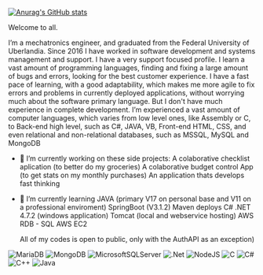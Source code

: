[![Anurag's GitHub stats](https://github-readme-stats.vercel.app/api?username=MatheusGCruz&show_icons=true&theme=transparent)](https://github.com/anuraghazra/github-readme-stats)

Welcome to all.

I’m a mechatronics engineer, and graduated from the Federal University of Uberlandia.
Since 2016 I have worked in software development and systems management and support.
I have a very support focused profile. I learn a vast amount of programming languages, finding and fixing a large amount of bugs and errors, looking for the best customer experience.
I have a fast pace of learning, with a good adaptability, which makes me more agile to fix errors and problems in currently deployed applications, without worrying much about the software primary language. But I don't have much experience in complete development.
I’m experienced a vast amount of computer languages, which varies from low level ones, like Assembly or C, to Back-end high level, such as C#, JAVA, VB, Front-end HTML, CSS, and even relational and non-relational databases, such as MSSQL, MySQL and MongoDB

- 🔭 I’m currently working on these side projects:
    	A colaborative checklist aplication (to better do my groceries)
    	A colaborative budget control App (to get stats on my monthly purchases)
  	An application thats develops fast thinking
  	
  
- 🌱 I’m currently learning
    JAVA (primary V17 on personal base and V11 on a professional enviroment)
    SpringBoot (V3.1.2)
    Maven deploys
    C# .NET 4.7.2 (windows application)
    Tomcat (local and webservice hosting)
    AWS RDB - SQL
    AWS EC2

  All of my codes is open to public, only with the AuthAPI as an exception)

![MariaDB](https://img.shields.io/badge/MariaDB-003545?style=for-the-badge&logo=mariadb&logoColor=white)
![MongoDB](https://img.shields.io/badge/MongoDB-%234ea94b.svg?style=for-the-badge&logo=mongodb&logoColor=white)
![MicrosoftSQLServer](https://img.shields.io/badge/Microsoft%20SQL%20Server-CC2927?style=for-the-badge&logo=microsoft%20sql%20server&logoColor=white)
	![.Net](https://img.shields.io/badge/.NET-5C2D91?style=for-the-badge&logo=.net&logoColor=white)
  	![NodeJS](https://img.shields.io/badge/node.js-6DA55F?style=for-the-badge&logo=node.js&logoColor=white)
   ![C](https://img.shields.io/badge/c-%2300599C.svg?style=for-the-badge&logo=c&logoColor=white)
   ![C#](https://img.shields.io/badge/c%23-%23239120.svg?style=for-the-badge&logo=c-sharp&logoColor=white)
   ![C++](https://img.shields.io/badge/c++-%2300599C.svg?style=for-the-badge&logo=c%2B%2B&logoColor=white)
   ![Java](https://img.shields.io/badge/java-%23ED8B00.svg?style=for-the-badge&logo=openjdk&logoColor=white)

<!--
**MatheusGCruz/MatheusGCruz** is a ✨ _special_ ✨ repository because its `README.md` (this file) appears on your GitHub profile.

Here are some ideas to get you started:


- 👯 I’m looking to collaborate on ...
- 🤔 I’m looking for help with ...
- 💬 Ask me about ...
- 📫 How to reach me: ...
- 😄 Pronouns: ...
- ⚡ Fun fact: ...
-->
